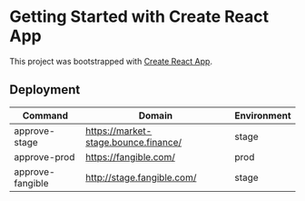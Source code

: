 # Getting Started with Create React App

This project was bootstrapped with [Create React App](https://github.com/facebook/create-react-app).

## Deployment

| Command | Domain | Environment |
| --- | ----------- | --- |
| approve-stage | https://market-stage.bounce.finance/ | stage |
| approve-prod | https://fangible.com/ | prod |
| approve-fangible | http://stage.fangible.com/ | stage |
